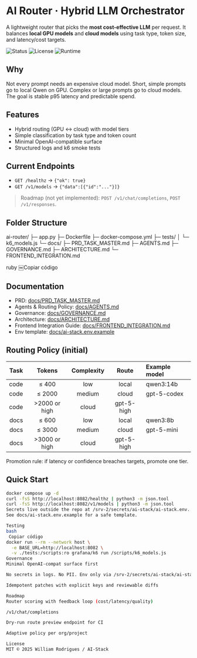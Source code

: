 <!-- idempotency_key: readme-gh-links-2025-10-21-v1 -->
# AI Router · Hybrid LLM Orchestrator

A lightweight router that picks the **most cost-effective LLM** per request. It balances **local GPU models** and **cloud models** using task type, token size, and latency/cost targets.

<p align="left">
  <img alt="Status" src="https://img.shields.io/badge/status-alpha-blue.svg">
  <img alt="License" src="https://img.shields.io/badge/license-MIT-black.svg">
  <img alt="Runtime" src="https://img.shields.io/badge/runtime-FastAPI%20%7C%20Uvicorn-1f425f.svg">
</p>

## Why
Not every prompt needs an expensive cloud model. Short, simple prompts go to local Qwen on GPU. Complex or large prompts go to cloud models. The goal is stable p95 latency and predictable spend.

## Features
- Hybrid routing (GPU ↔ cloud) with model tiers
- Simple classification by task type and token count
- Minimal OpenAI-compatible surface
- Structured logs and k6 smoke tests

## Current Endpoints
- `GET /healthz` → `{"ok": true}`
- `GET /v1/models` → `{"data":[{"id":"..."}]}`

> Roadmap (not yet implemented): `POST /v1/chat/completions`, `POST /v1/responses`.

## Folder Structure
ai-router/
├─ app.py
├─ Dockerfile
├─ docker-compose.yml
├─ tests/
│ └─ k6_models.js
└─ docs/
├─ PRD_TASK_MASTER.md
├─ AGENTS.md
├─ GOVERNANCE.md
├─ ARCHITECTURE.md
└─ FRONTEND_INTEGRATION.md

ruby
￼Copiar código

## Documentation
- PRD: [docs/PRD_TASK_MASTER.md](docs/PRD_TASK_MASTER.md)  
- Agents & Routing Policy: [docs/AGENTS.md](docs/AGENTS.md)  
- Governance: [docs/GOVERNANCE.md](docs/GOVERNANCE.md)  
- Architecture: [docs/ARCHITECTURE.md](docs/ARCHITECTURE.md)  
- Frontend Integration Guide: [docs/FRONTEND_INTEGRATION.md](docs/FRONTEND_INTEGRATION.md)  
- Env template: [docs/ai-stack.env.example](docs/ai-stack.env.example)

## Routing Policy (initial)
| Task | Tokens | Complexity | Route | Example model |
|-----:|:------:|:----------:|:-----:|:--------------|
| code | ≤ 400  | low        | local | qwen3:14b     |
| code | ≤ 2000 | medium     | cloud | gpt-5-codex   |
| code | >2000 or high | cloud | gpt-5-high |
| docs | ≤ 600  | low        | local | qwen3:8b      |
| docs | ≤ 3000 | medium     | cloud | gpt-5-mini    |
| docs | >3000 or high | cloud | gpt-5-high |

Promotion rule: if latency or confidence breaches targets, promote one tier.

## Quick Start
```bash
docker compose up -d
curl -fsS http://localhost:8082/healthz | python3 -m json.tool
curl -fsS http://localhost:8082/v1/models | python3 -m json.tool
Secrets live outside the repo at /srv-2/secrets/ai-stack/ai-stack.env.
See docs/ai-stack.env.example for a safe template.

Testing
bash
￼Copiar código
docker run --rm --network host \
  -e BASE_URL=http://localhost:8082 \
  -v ./tests:/scripts:ro grafana/k6 run /scripts/k6_models.js
Governance
Minimal OpenAI-compat surface first

No secrets in logs. No PII. Env only via /srv-2/secrets/ai-stack/ai-stack.env

Idempotent patches with explicit keys and reviewable diffs

Roadmap
Router scoring with feedback loop (cost/latency/quality)

/v1/chat/completions

Dry-run route preview endpoint for CI

Adaptive policy per org/project

License
MIT © 2025 William Rodrigues / AI-Stack
